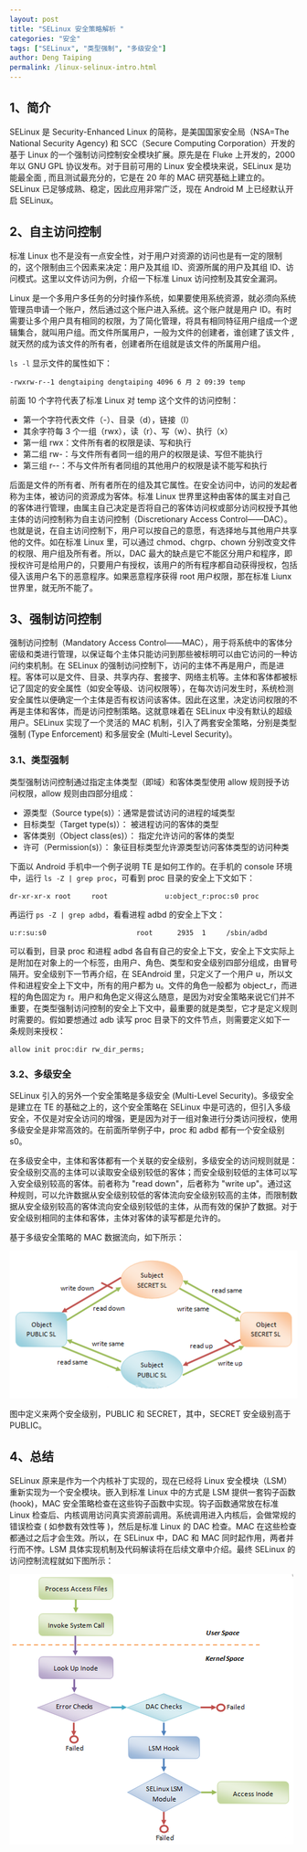 ```yaml
---
layout: post
title: "SELinux 安全策略解析 "
categories: "安全"
tags: ["SELinux", "类型强制", "多级安全"]
author: Deng Taiping
permalink: /linux-selinux-intro.html
---
```


## 1、简介

SELinux 是 Security-Enhanced Linux 的简称，是美国国家安全局（NSA=The National Security Agency) 和 SCC（Secure Computing Corporation）开发的基于 Linux 的一个强制访问控制安全模块扩展。原先是在 Fluke 上开发的，2000 年以 GNU GPL 协议发布。对于目前可用的 Linux 安全模块来说，SELinux 是功能最全面 , 而且测试最充分的，它是在 20 年的 MAC 研究基础上建立的。SELinux 已足够成熟、稳定，因此应用非常广泛，现在 Android M 上已经默认开启 SELinux。

## 2、自主访问控制

标准 Linux 也不是没有一点安全性，对于用户对资源的访问也是有一定的限制的，这个限制由三个因素来决定：用户及其组 ID、资源所属的用户及其组 ID、访问模式。这里以文件访问为例，介绍一下标准 Linux 访问控制及其安全漏洞。

Linux 是一个多用户多任务的分时操作系统，如果要使用系统资源，就必须向系统管理员申请一个账户，然后通过这个账户进入系统。这个账户就是用户 ID。有时需要让多个用户具有相同的权限，为了简化管理，将具有相同特征用户组成一个逻辑集合，就叫用户组。而文件所属用户，一般为文件的创建者，谁创建了该文件 , 就天然的成为该文件的所有者，创建者所在组就是该文件的所属用户组。

`ls -l` 显示文件的属性如下：

```
-rwxrw-r‐-1 dengtaiping dengtaiping 4096 6 月 2 09:39 temp
```

前面 10 个字符代表了标准 Linux 对 temp 这个文件的访问控制：

- 第一个字符代表文件（-）、目录（d），链接（l）
- 其余字符每 3 个一组（rwx），读（r）、写（w）、执行（x）
- 第一组 rwx：文件所有者的权限是读、写和执行
- 第二组 rw-：与文件所有者同一组的用户的权限是读、写但不能执行
- 第三组 r--：不与文件所有者同组的其他用户的权限是读不能写和执行

后面是文件的所有者、所有者所在的组及其它属性。在安全访问中，访问的发起者称为主体，被访问的资源成为客体。标准 Linux 世界里这种由客体的属主对自己的客体进行管理，由属主自己决定是否将自己的客体访问权或部分访问权授予其他主体的访问控制称为自主访问控制（Discretionary Access Control——DAC）。也就是说，在自主访问控制下，用户可以按自己的意愿，有选择地与其他用户共享他的文件。如在标准 Linux 里，可以通过 chmod、chgrp、chown 分别改变文件的权限、用户组及所有者。所以，DAC 最大的缺点是它不能区分用户和程序，即授权许可是给用户的，只要用户有授权，该用户的所有程序都自动获得授权，包括侵入该用户名下的恶意程序。如果恶意程序获得 root 用户权限，那在标准 Liunx 世界里，就无所不能了。

## 3、强制访问控制

强制访问控制（Mandatory Access Control——MAC），用于将系统中的客体分密级和类进行管理，以保证每个主体只能访问到那些被标明可以由它访问的一种访问约束机制。在 SELinux 的强制访问控制下，访问的主体不再是用户，而是进程。客体可以是文件、目录、共享内存、套接字、网络主机等。主体和客体都被标记了固定的安全属性（如安全等级、访问权限等），在每次访问发生时，系统检测安全属性以便确定一个主体是否有权访问该客体。因此在这里，决定访问权限的不再是主体和客体，而是访问控制策略。这就意味着在 SELinux 中没有默认的超级用户。SELinux 实现了一个灵活的 MAC 机制，引入了两套安全策略，分别是类型强制 (Type Enforcement) 和多层安全 (Multi-Level Security)。

### 3.1、类型强制

类型强制访问控制通过指定主体类型（即域）和客体类型使用 allow 规则授予访问权限，allow 规则由四部分组成：

- 源类型（Source type(s)）：通常是尝试访问的进程的域类型
- 目标类型（Target type(s)）： 被进程访问的客体的类型
- 客体类别（Object class(es)）： 指定允许访问的客体的类型
- 许可（Permission(s)）： 象征目标类型允许源类型访问客体类型的访问种类

下面以 Android 手机中一个例子说明 TE 是如何工作的。在手机的 console 环境中，运行 `ls -Z | grep proc`，可看到 proc 目录的安全上下文如下：

```
dr-xr-xr-x root     root              u:object_r:proc:s0 proc
```

再运行 `ps -Z | grep adbd`，看看进程 adbd 的安全上下文：

```
u:r:su:s0                      root      2935  1     /sbin/adbd
```

可以看到，目录 proc 和进程 adbd 各自有自己的安全上下文，安全上下文实际上是附加在对象上的一个标签，由用户、角色、类型和安全级别四部分组成，由冒号隔开。安全级别下一节再介绍，在 SEAndroid 里，只定义了一个用户 u，所以文件和进程安全上下文中，所有的用户都为 u。文件的角色一般都为 object_r，而进程的角色固定为 r。用户和角色定义得这么随意，是因为对安全策略来说它们并不重要，在类型强制访问控制的安全上下文中，最重要的就是类型，它才是定义规则时需要的。假如要想通过 adb 读写 proc 目录下的文件节点，则需要定义如下一条规则来授权：

```
allow init proc:dir rw_dir_perms;
```

### 3.2、多级安全

SELinux 引入的另外一个安全策略是多级安全 (Multi-Level Security)。多级安全是建立在 TE 的基础之上的，这个安全策略在 SELinux 中是可选的，但引入多级安全，不仅是对安全访问的增强，更是因为对于一组对象进行分类访问授权，使用多级安全是非常高效的。在前面所举例子中，proc 和 adbd 都有一个安全级别 s0。

在多级安全中，主体和客体都有一个关联的安全级别，多级安全的访问规则就是：安全级别交高的主体可以读取安全级别较低的客体；而安全级别较低的主体可以写入安全级别较高的客体。前者称为 "read down"，后者称为 "write up"。通过这种规则，可以允许数据从安全级别较低的客体流向安全级别较高的主体，而限制数据从安全级别较高的客体流向安全级别较低的主体，从而有效的保护了数据。对于安全级别相同的主体和客体，主体对客体的读写都是允许的。

基于多级安全策略的 MAC 数据流向，如下所示：

![MAC 数据流向 ](images/posts/2016/08/SELinux_1.png)

图中定义来两个安全级别，PUBLIC 和 SECRET，其中，SECRET 安全级别高于 PUBLIC。

## 4、总结

SELinux 原来是作为一个内核补丁实现的，现在已经将 Linux 安全模块（LSM）重新实现为一个安全模块。嵌入到标准 Linux 中的方式是 LSM 提供一套钩子函数 (hook)，MAC 安全策略检查在这些钩子函数中实现。钩子函数通常放在标准 Linux 检查后、内核调用访问真实资源前调用。系统调用进入内核后，会做常规的错误检查 ( 如参数有效性等 )，然后是标准 Linux 的 DAC 检查。MAC 在这些检查都通过之后才会生效。所以，在 SELinux 中，DAC 和 MAC 同时起作用，两者并行而不悖。LSM 具体实现机制及代码解读将在后续文章中介绍。最终 SELinux 的访问控制流程就如下图所示：

![SELinux 控制流程 ](images/posts/2016/08/SELinux_2.png)

